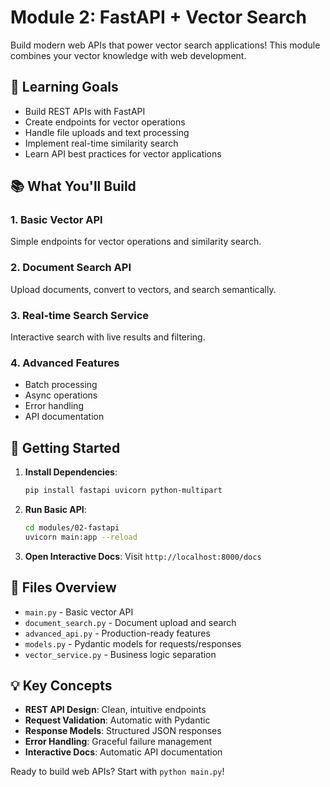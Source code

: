 # Module 2: FastAPI + Vector Search

Build modern web APIs that power vector search applications! This module combines your vector knowledge with web development.

## 🎯 Learning Goals

- Build REST APIs with FastAPI
- Create endpoints for vector operations
- Handle file uploads and text processing
- Implement real-time similarity search
- Learn API best practices for vector applications

## 📚 What You'll Build

### 1. Basic Vector API

Simple endpoints for vector operations and similarity search.

### 2. Document Search API

Upload documents, convert to vectors, and search semantically.

### 3. Real-time Search Service

Interactive search with live results and filtering.

### 4. Advanced Features

- Batch processing
- Async operations
- Error handling
- API documentation

## 🚀 Getting Started

1. **Install Dependencies**:

   ```bash
   pip install fastapi uvicorn python-multipart
   ```

2. **Run Basic API**:

   ```bash
   cd modules/02-fastapi
   uvicorn main:app --reload
   ```

3. **Open Interactive Docs**:
   Visit `http://localhost:8000/docs`

## 📁 Files Overview

- `main.py` - Basic vector API
- `document_search.py` - Document upload and search
- `advanced_api.py` - Production-ready features
- `models.py` - Pydantic models for requests/responses
- `vector_service.py` - Business logic separation

## 💡 Key Concepts

- **REST API Design**: Clean, intuitive endpoints
- **Request Validation**: Automatic with Pydantic
- **Response Models**: Structured JSON responses
- **Error Handling**: Graceful failure management
- **Interactive Docs**: Automatic API documentation

Ready to build web APIs? Start with `python main.py`!
